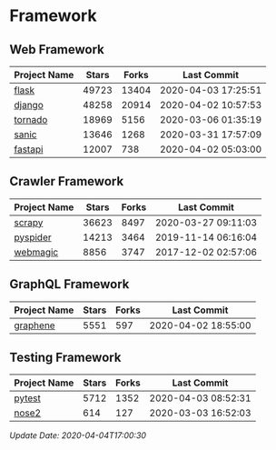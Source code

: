 # Framework

## Web Framework

| Project Name | Stars | Forks | Last Commit |
| ------------ | ----- | ----- | ----------- |
| [flask](https://github.com/pallets/flask) | 49723 | 13404 | 2020-04-03 17:25:51 |
| [django](https://github.com/django/django) | 48258 | 20914 | 2020-04-02 10:57:53 |
| [tornado](https://github.com/tornadoweb/tornado) | 18969 | 5156 | 2020-03-06 01:35:19 |
| [sanic](https://github.com/huge-success/sanic) | 13646 | 1268 | 2020-03-31 17:57:09 |
| [fastapi](https://github.com/tiangolo/fastapi) | 12007 | 738 | 2020-04-02 05:03:00 |

## Crawler Framework

| Project Name | Stars | Forks | Last Commit |
| ------------ | ----- | ----- | ----------- |
| [scrapy](https://github.com/scrapy/scrapy) | 36623 | 8497 | 2020-03-27 09:11:03 |
| [pyspider](https://github.com/binux/pyspider) | 14213 | 3464 | 2019-11-14 06:16:04 |
| [webmagic](https://github.com/code4craft/webmagic) | 8856 | 3747 | 2017-12-02 02:57:06 |

## GraphQL Framework

| Project Name | Stars | Forks | Last Commit |
| ------------ | ----- | ----- | ----------- |
| [graphene](https://github.com/graphql-python/graphene) | 5551 | 597 | 2020-04-02 18:55:00 |

## Testing Framework

| Project Name | Stars | Forks | Last Commit |
| ------------ | ----- | ----- | ----------- |
| [pytest](https://github.com/pytest-dev/pytest) | 5712 | 1352 | 2020-04-03 08:52:31 |
| [nose2](https://github.com/nose-devs/nose2) | 614 | 127 | 2020-03-03 16:52:03 |

*Update Date: 2020-04-04T17:00:30*